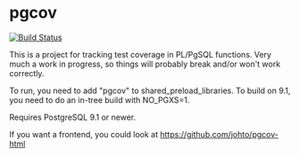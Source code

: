 pgcov
=====

[![Build Status](https://travis-ci.org/johto/pgcov.svg?branch=master)](https://travis-ci.org/johto/pgcov)

This is a project for tracking test coverage in PL/PgSQL functions.  Very much
a work in progress, so things will probably break and/or won't work correctly.

To run, you need to add "pgcov" to shared\_preload\_libraries.  To build on
9.1, you need to do an in-tree build with NO\_PGXS=1.

Requires PostgreSQL 9.1 or newer.

If you want a frontend, you could look at https://github.com/johto/pgcov-html
